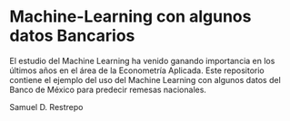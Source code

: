 # Machine-Learning con algunos datos Bancarios

El estudio del Machine Learning ha venido ganando importancia en los últimos años en el área de la Econometría Aplicada. Este repositorio contiene el ejemplo del uso del Machine Learning con algunos datos del Banco de México para predecir remesas nacionales.

Samuel D. Restrepo
